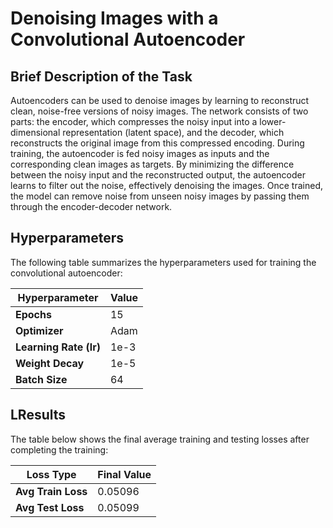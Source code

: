 # Denoising Images with a Convolutional Autoencoder

## Brief Description of the Task
Autoencoders can be used to denoise images by learning to reconstruct clean, noise-free versions of noisy images. The network consists of two parts: the encoder, which compresses the noisy input into a lower-dimensional representation (latent space), and the decoder, which reconstructs the original image from this compressed encoding. During training, the autoencoder is fed noisy images as inputs and the corresponding clean images as targets. By minimizing the difference between the noisy input and the reconstructed output, the autoencoder learns to filter out the noise, effectively denoising the images. Once trained, the model can remove noise from unseen noisy images by passing them through the encoder-decoder network.

## Hyperparameters

The following table summarizes the hyperparameters used for training the convolutional autoencoder:

| Hyperparameter      | Value        |
|---------------------|--------------|
| **Epochs**          | 15           |
| **Optimizer**       | Adam         |
| **Learning Rate (lr)** | 1e-3      |
| **Weight Decay**    | 1e-5         |
| **Batch Size**      | 64           |


## LResults

The table below shows the final average training and testing losses after completing the training:

| Loss Type          | Final Value  |
|--------------------|--------------|
| **Avg Train Loss** | 0.05096      |
| **Avg Test Loss**  | 0.05099      |

